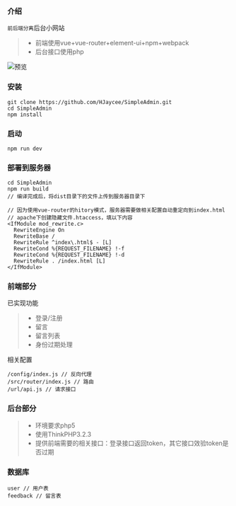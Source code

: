 ### 介绍
`前后端分离`后台小网站
>- 前端使用vue+vue-router+element-ui+npm+webpack
>- 后台接口使用php

![预览](http://img2.ph.126.net/IQs28wtCmb3iVjjAI416cQ==/6632691744373838870.gif)

### 安装

```
git clone https://github.com/HJaycee/SimpleAdmin.git
cd SimpleAdmin
npm install
```

### 启动

```
npm run dev
```

### 部署到服务器

```
cd SimpleAdmin
npm run build
// 编译完成后，将dist目录下的文件上传到服务器目录下
```

```
// 因为使用vue-router的hitory模式，服务器需要做相关配置自动重定向到index.html
// apache下创建隐藏文件.htaccess，填以下内容
<IfModule mod_rewrite.c>
  RewriteEngine On
  RewriteBase /
  RewriteRule ^index\.html$ - [L]
  RewriteCond %{REQUEST_FILENAME} !-f
  RewriteCond %{REQUEST_FILENAME} !-d
  RewriteRule . /index.html [L]
</IfModule>
```



### 前端部分

已实现功能
>- 登录/注册
>- 留言
>- 留言列表
>- 身份过期处理

相关配置

```
/config/index.js // 反向代理
/src/router/index.js // 路由
/url/api.js // 请求接口
```

### 后台部分

>- 环境要求php5
>- 使用ThinkPHP3.2.3
>- 提供前端需要的相关接口：登录接口返回token，其它接口效验token是否过期

### 数据库

```
user // 用户表
feedback // 留言表
```

